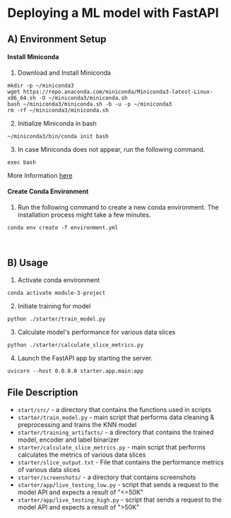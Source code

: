 # Deploying a ML model with FastAPI

## A) Environment Setup

#### Install Miniconda

1. Download and Install Miniconda
```bash!
mkdir -p ~/miniconda3
wget https://repo.anaconda.com/miniconda/Miniconda3-latest-Linux-x86_64.sh -O ~/miniconda3/miniconda.sh
bash ~/miniconda3/miniconda.sh -b -u -p ~/miniconda3
rm -rf ~/miniconda3/miniconda.sh
```

2. Initialize Miniconda in bash
```bash!
~/miniconda3/bin/conda init bash
```

3. In case Miniconda does not appear, run the following command.
```bash!
exec bash
```

More Information [here](https://docs.conda.io/projects/miniconda/en/latest/)

#### Create Conda Environment

1. Run the following command to create a new conda environment. The installation process might take a few minutes.

```bash!
conda env create -f environment.yml
```

<br/>

## B) Usage

1. Activate conda environment

```bash!
conda activate module-3-project
```

2. Initiate training for model

```bash!
python ./starter/train_model.py
```

3. Calculate model's performance for various data slices

```bash!
python ./starter/calculate_slice_metrics.py
```

4. Launch the FastAPI app by starting the server.
```bash!
uvicorn --host 0.0.0.0 starter.app.main:app
```

## File Description

- `start/src/` - a directory that contains the functions used in scripts
- `starter/train_model.py` - main script that performs data cleaning & preprocessing and trains the KNN model
- `starter/training_artifacts/` - a directory that contains the trained model, encoder and label binarizer
- `starter/calculate_slice_metrics.py` - main script that performs calculates the metrics of various data slices
- `starter/slice_output.txt` - File that contains the performance metrics of various data slices
- `starter/screenshots/` - a directory that contains screenshots
- `starter/app/live_testing_low.py` - script that sends a request to the model API and expects a result of "<=50K"
- `starter/app/live_testing_high.py` - script that sends a request to the model API and expects a result of ">50K"
